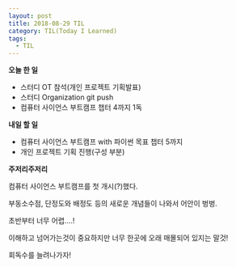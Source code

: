 ```yaml
---
layout: post
title: 2018-08-29 TIL
category: TIL(Today I Learned)
tags:
  - TIL
---
```




**오늘 한 일**

- 스터디 OT 참석(개인 프로젝트 기획발표)
- 스터디 Organization git push
- 컴퓨터 사이언스 부트캠프 챕터 4까지 1독



**내일 할 일**

- 컴퓨터 사이언스 부트캠프 with 파이썬 목표 챕터 5까지
- 개인 프로젝트 기획 진행(구성 부분)



**주저리주저리**

컴퓨터 사이언스 부트캠프를 첫 개시(?)했다.

부동소수점,  단정도와 배정도 등의 새로운 개념들이 나와서 어안이 벙벙.

초반부터 너무 어렵....!

이해하고 넘어가는것이 중요하지만 너무 한곳에 오래 매몰되어 있지는 말것!

회독수를 늘려나가자!